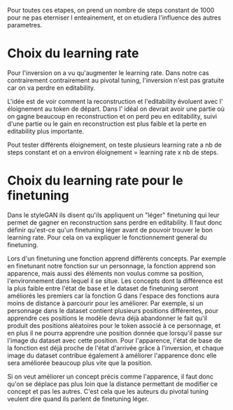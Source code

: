 Pour toutes ces etapes, on prend un nombre
de steps constant de 1000 pour ne pas
eterniser l enteainement, et on etudiera 
l'influence des autres parametres.

# Choix du learning rate

Pour l'inversion on a vu qu'augmenter le
learning rate. Dans notre cas contrairement
contrairement au pivotal tuning,
l'inversion n'est pas gratuite car on va
perdre en editability.

L'idée est de voir comment la reconstruction
et l'editability évoluent avec l'
éloignement au token de départ. Dans l'
idéal on devrait avoir une partie où on
gagne beaucoup en reconstruction et on
perd peu en editability, suivi d'une partie
ou le gain en reconstruction est plus
faible et la perte en editability plus
importante.

Pout tester différents éloignement,
on teste plusieurs learning rate a nb de 
steps constant et on a environ éloignement
= learning rate x nb de steps.

# Choix du learning rate pour le finetuning

Dans le styleGAN ils disent qu'ils 
appliquent un "léger" finetuning qui
leur permet de gagner en reconstruction
sans perdre en editability. Il faut donc définir qu'est-ce qu'un finetuning léger
avant de pouvoir trouver le bon learning
rate. Pour cela on va expliquer le fonctionnement general du finetuning.

Lors d'un finetuning une fonction apprend différents concepts. Par exemple en finetunant notre fonction sur un personnage, la fonction apprend son apparence, mais aussi des éléments non voulus comme sa position, l'environnement dans lequel il se situe. Les concepts dont la différence est la plus faible entre l'état de base et le dataset de finetuning seront améliorés les premiers car la fonction G dans l'espace des fonctions aura moins de distance à parcourir pour les améliorer. Par exemple, si un personnage dans le dataset contient plusieurs positions différentes, pour apprendre ces positions le modèle devra déjà abandonner le fait qu'il produit des positions aléatoires pour le token associé à ce personnage, et en plus il ne pourra apprendre une position donnée que lorsqu'il passe sur l'image du dataset avec cette position. Pour l'apparence, l'état de base de la fonction est déjà proche de l'état d'arrivée grâce à l'inversion, et chaque image du dataset contribue également à améliorer l'apparence donc elle sera améliorée beaucoup plus vite que la position.

Si on veut améliorer un concept précis comme l'apparence, il faut donc qu'on se déplace pas plus loin que la distance permettant de modifier ce concept et pas les autres. C'est cela que les auteurs du pivotal tuning veulent dire quand ils parlent de finetuning léger. 










